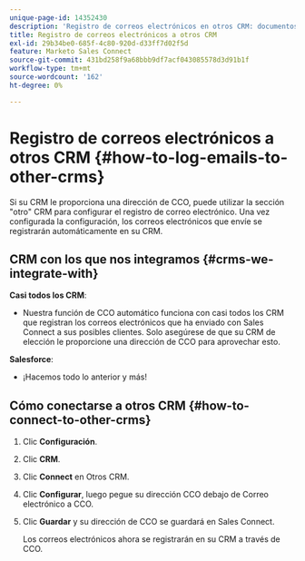 ```yaml
---
unique-page-id: 14352430
description: 'Registro de correos electrónicos en otros CRM: documentos de Marketo: documentación del producto'
title: Registro de correos electrónicos a otros CRM
exl-id: 29b34be0-685f-4c80-920d-d33ff7d02f5d
feature: Marketo Sales Connect
source-git-commit: 431bd258f9a68bbb9df7acf043085578d3d91b1f
workflow-type: tm+mt
source-wordcount: '162'
ht-degree: 0%

---
```


# Registro de correos electrónicos a otros CRM {#how-to-log-emails-to-other-crms}

Si su CRM le proporciona una dirección de CCO, puede utilizar la sección &quot;otro&quot; CRM para configurar el registro de correo electrónico. Una vez configurada la configuración, los correos electrónicos que envíe se registrarán automáticamente en su CRM.

## CRM con los que nos integramos {#crms-we-integrate-with}

**Casi todos los CRM**:

* Nuestra función de CCO automático funciona con casi todos los CRM que registran los correos electrónicos que ha enviado con Sales Connect a sus posibles clientes. Solo asegúrese de que su CRM de elección le proporcione una dirección de CCO para aprovechar esto.

**Salesforce**:

* ¡Hacemos todo lo anterior y más!

## Cómo conectarse a otros CRM {#how-to-connect-to-other-crms}

1. Clic **Configuración**.
1. Clic **CRM**.
1. Clic **Connect** en Otros CRM.
1. Clic **Configurar**, luego pegue su dirección CCO debajo de Correo electrónico a CCO.
1. Clic **Guardar** y su dirección de CCO se guardará en Sales Connect.

   Los correos electrónicos ahora se registrarán en su CRM a través de CCO.
